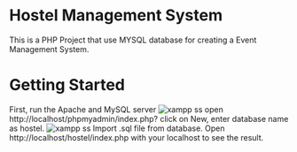 # Hostel Management System
This is a PHP Project that use MYSQL database for creating a Event Management System.

# Getting Started
First, run the Apache and MySQL server
![xampp ss](https://user-images.githubusercontent.com/91686147/177033629-3861ca19-d378-4782-b999-13554015fce5.PNG)
open http://localhost/phpmyadmin/index.php? click on New, enter database name as hostel.
![xampp ss](https://user-images.githubusercontent.com/91686147/177033685-8e491978-6551-4c2a-8767-b38504912ce7.PNG)
Import .sql file from database.
Open http://localhost/hostel/index.php with your localhost to see the result.



